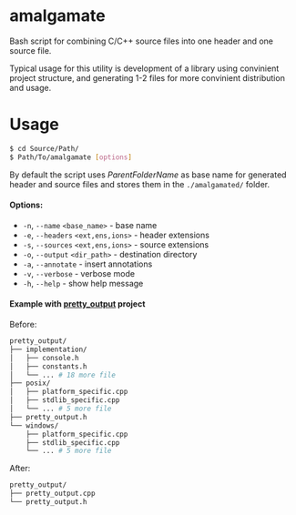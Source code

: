 # amalgamate

Bash script for combining C/C++ source files into one header and one source file.

Typical usage for this utility is development of a library using convinient project structure, and generating 1-2 files for more convinient distribution and usage.



# Usage

```bash
$ cd Source/Path/
$ Path/To/amalgamate [options]
```

By default the script uses *ParentFolderName* as base name for generated header and source files and stores them in the `./amalgamated/` folder.


#### Options:

* `-n`, `--name` `<base_name>` - base name
* `-e`, `--headers` `<ext,ens,ions>` - header extensions
* `-s`, `--sources` `<ext,ens,ions>` - source extensions
* `-o`, `--output` `<dir_path>` - destination directory
* `-a`, `--annotate` - insert annotations
* `-v`, `--verbose` - verbose mode
* `-h`, `--help` - show help message


#### Example with [pretty_output](https://github.com/shrpnsld/pretty_output) project

Before:

```bash
pretty_output/
├── implementation/
│   ├── console.h
│   ├── constants.h
│   └── ... # 18 more file
├── posix/
│   ├── platform_specific.cpp
│   ├── stdlib_specific.cpp
│   └── ... # 5 more file
├── pretty_output.h
└── windows/
    ├── platform_specific.cpp
    ├── stdlib_specific.cpp
    └── ... # 5 more file
```


After:

```bash
pretty_output/
├── pretty_output.cpp
└── pretty_output.h
```
